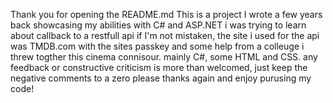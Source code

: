 Thank you for opening the README.md 
This is a project I wrote a few years back showcasing my abilities with C# and ASP.NET
i was trying to learn about callback to a restfull api if I'm not mistaken, the site i used for the api was TMDB.com
with the sites passkey and some help from a colleuge i threw togther this cinema connisour.
mainly C#, some HTML and CSS.
any feedback or constructive criticism is more than welcomed, just keep the negative comments to a zero please
thanks again and enjoy purusing my code!
